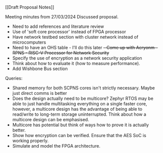 
[[Draft Proposal Notes]]

Meeting minutes from 27/03/2024
Discussed proposal.
- Need to add references and literature review
- Use of 'soft core processor' instead of FPGA processor
- Have network testbed section with cluster network instead of microcomputers
- Need to have an OHS table - I'll do this later
~~- Come up with Acryonm - RPNS - RISC-V Processor for Network Security~~
- Specify the use of encryption as a network security application
- Think about how to evaluate it (how to measure performance).
- Add Wishbone Bus section

Queries:
- Shared memory for both SCPNS cores isn't strictly necessary. Maybe just direct comms is better
- Does the design actually need to be multicore? Zephyr RTOS may be able to just handle multitasking everything on a single faster core, however, a multicore design has the advantage of being able to read/write to long-term storage uninterrupted. Think about how a multicore design can be emphasised.
- Multicore has potential but think of ways how to prove it is actually better.
- Show how encryption can be verified. Ensure that the AES SoC is working properly.
- Simulate and model the FPGA architecture.